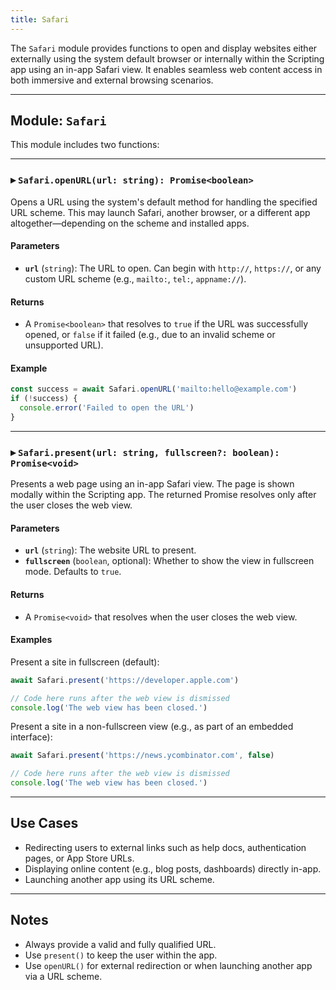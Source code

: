 ```yaml
---
title: Safari
---
```

The `Safari` module provides functions to open and display websites either externally using the system default browser or internally within the Scripting app using an in-app Safari view. It enables seamless web content access in both immersive and external browsing scenarios.

---

## Module: `Safari`

This module includes two functions:

---

### ▸ `Safari.openURL(url: string): Promise<boolean>`

Opens a URL using the system's default method for handling the specified URL scheme. This may launch Safari, another browser, or a different app altogether—depending on the scheme and installed apps.

#### Parameters

* **`url`** (`string`): The URL to open. Can begin with `http://`, `https://`, or any custom URL scheme (e.g., `mailto:`, `tel:`, `appname://`).

#### Returns

* A `Promise<boolean>` that resolves to `true` if the URL was successfully opened, or `false` if it failed (e.g., due to an invalid scheme or unsupported URL).

#### Example

```ts
const success = await Safari.openURL('mailto:hello@example.com')
if (!success) {
  console.error('Failed to open the URL')
}
```

---

### ▸ `Safari.present(url: string, fullscreen?: boolean): Promise<void>`

Presents a web page using an in-app Safari view. The page is shown modally within the Scripting app. The returned Promise resolves only after the user closes the web view.

#### Parameters

* **`url`** (`string`): The website URL to present.
* **`fullscreen`** (`boolean`, optional): Whether to show the view in fullscreen mode. Defaults to `true`.

#### Returns

* A `Promise<void>` that resolves when the user closes the web view.

#### Examples

Present a site in fullscreen (default):

```ts
await Safari.present('https://developer.apple.com')

// Code here runs after the web view is dismissed
console.log('The web view has been closed.')
```

Present a site in a non-fullscreen view (e.g., as part of an embedded interface):

```ts
await Safari.present('https://news.ycombinator.com', false)

// Code here runs after the web view is dismissed
console.log('The web view has been closed.')
```

---

## Use Cases

* Redirecting users to external links such as help docs, authentication pages, or App Store URLs.
* Displaying online content (e.g., blog posts, dashboards) directly in-app.
* Launching another app using its URL scheme.

---

## Notes

* Always provide a valid and fully qualified URL.
* Use `present()` to keep the user within the app.
* Use `openURL()` for external redirection or when launching another app via a URL scheme.
